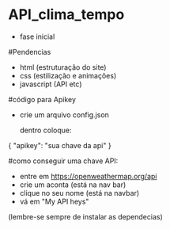 # API_clima_tempo

- fase inicial

#Pendencias
- html (estruturação do site)
- css (estilização e animações)
- javascript (API etc)


#código para Apikey

- crie um arquivo config.json
  

  dentro coloque:

{
    "apikey": "sua chave da api"
}

#como conseguir uma chave API:


- entre em https://openweathermap.org/api
- crie um aconta (está na nav bar)
- clique no seu nome (está na navbar)
- vá em "My API heys"

(lembre-se sempre de instalar as dependecias)
